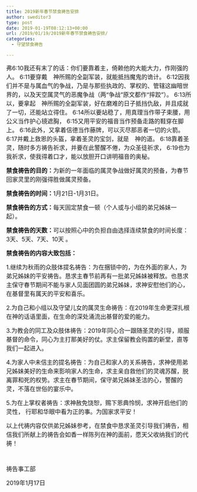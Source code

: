 ```yaml
---
title: 2019新年春节禁食祷告安排
author: sweditor3
type: post
date: 2019-01-19T08:12:13+00:00
url: /2019/01/19/2019新年春节禁食祷告安排/
categories:
  - 守望禁食祷告

---
```

<span style="font-size: 12pt;">弗6:10我还有末了的话：你们要靠着主，倚赖他的大能大力，作刚强的人。 6:11要穿戴　神所赐的全副军装，就能抵挡魔鬼的诡计。 6:12因我们并不是与属血气的争战，乃是与那些执政的、掌权的、管辖这幽暗世界的，以及天空属灵气的恶魔争战（两“争战”原文都作“摔跤”）。 6:13所以，要拿起　神所赐的全副军装，好在磨难的日子抵挡仇敌，并且成就了一切，还能站立得住。 6:14所以要站稳了，用真理当作带子束腰，用公义当作护心镜遮胸， 6:15又用平安的福音当作预备走路的鞋穿在脚上。 6:16此外，又拿着信德当作藤牌，可以灭尽那恶者一切的火箭。 6:17并戴上救恩的头盔，拿着圣灵的宝剑，就是　神的道。 6:18靠着圣灵，随时多方祷告祈求，并要在此警醒不倦，为众圣徒祈求， 6:19也为我祈求，使我得着口才，能以放胆开口讲明福音的奥秘。</span>

<span style="font-size: 12pt;"><strong>禁食祷告的目的：</strong>为新的一年面临的属灵争战做好属灵的预备，为春节回家灵里的刚强得胜做属灵预备。</span>

<span style="font-size: 12pt;"><strong>禁食祷告的时间：</strong>1月21日-1月31日。</span>

<span style="font-size: 12pt;"><strong>禁食祷告的方式：</strong>每天固定禁食一顿（个人或与小组的弟兄姊妹一起）。</span>

<span style="font-size: 12pt;"><strong>禁食祷告的天数：</strong>可以按照心中的负担自由选择连续禁食的时间长度：3天、5天、7天、10天 。</span>

**<span style="font-size: 12pt;">禁食祷告的内容大致包括：</span>**

<span style="font-size: 12pt;">1.继续为秋雨的众肢体提名祷告：为在捆锁中的，为在外面的家人，为弟兄姊妹的平安祷告。恳求主春节前再有一批弟兄姊妹被释放。也恳求主保守春节期间不能与家人见面团圆的弟兄姊妹，求神安慰他们的心，在基督里有属天的平安和喜乐。</span>

<span style="font-size: 12pt;">2.为自己和小组以及守望儿女的属灵生命祷告：在2019年生命更深扎根在神的话语里面，在生命的深处涌流出基督的爱的能力。</span>

<span style="font-size: 12pt;">3.为教会的同工及众肢体祷告：2019年同心合一跟随圣灵的引导，顺服基督的命令，同心为主打那美好的仗。求主保留教会购置的新堂，直等我们一起进入。</span>

<span style="font-size: 12pt;">4.为家人中未信主的提名祷告：为自己和家人的关系祷告，求神使用弟兄姊妹美好的生命来影响家人的生命，求主亲自救他们的灵魂苏醒，脱离罪和死的权势。求主在春节期间，保守弟兄姊妹圣洁的心，警醒的灵，不落在世俗的宴乐中。</span>

<span style="font-size: 12pt;">5.为在上掌权者祷告：求神赦免饶恕，赐下恩典怜悯，求神开启他们的灵性， 行耶和华眼中看为正的事。为国家求平安！</span>

<span style="font-size: 12pt;">以上代祷内容仅供弟兄姊妹参考，在禁食中恳求圣灵引导我们祷告，相信我们所献上的祷告会如香一样陈列在神的面前，愿天父收纳我们的代祷！</span>

&nbsp;

<p style="text-align: right;">
  <p>
    <span style="font-size: 12pt;">祷告事工部</span>
  </p>
  
  <p>
    <span style="font-size: 12pt;">2019年1月17日</span>
  </p>